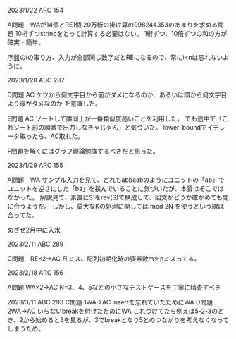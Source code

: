 2023/1/22 ARC 154

A問題　WAが14個とRE1個
20万桁の掛け算の998244353のあまりを求める問題
10桁ずつstringをとって計算する必要はない。
1桁ずつ、10倍ずつの和の方が確実・簡単。

序盤のiの取り方、入力が全部同じ数字だとREになるので、常にi<nは忘れないように。


2023/1/28 ABC 287

D問題 AC
ケツから何文字目から前がダメになるのか、あるいは頭から何文字目より後がダメなのか
を意識した。

E問題 AC
ソートして隣同士が一番類似度高いことを利用した。
でも途中で「これソート前の順番で出力しなきゃじゃん」と気づいた。
lower_boundでイテレータ取ったら、AC取れた。

F問題を解くにはグラフ理論勉強するべきだと思った。


2023/1/29 ARC 155

A問題　WA
サンプル入力を見て、どれもabbaabのようにユニットの「ab」でユニットを逆さにした「ba」を挟んでいることに気づいたが、本質はそこではなかった。
解説見て、素直にS'をrev(S)で構成して、回文かどうか確かめても間に合うようだ。
しかし、莫大なKの処理に関しては mod 2N を使うという線は合ってた。


めざせ2月中に入水


2023/2/11 ABC 289

C問題　RE×2→AC
凡ミス。配列初期化時の要素数mをnミスってる。


2023/2/18 ARC 156

A問題 WA×2→AC
N=3、4、5などの小さなテストケースを丁寧に精査すべき


2023/3/11 ABC 293
C問題 1WA→AC
insertを忘れていたためにWA
D問題　2WA→AC
いらないbreakを付けたためにWA
これつけてたら例えば5-2-3のとき、2から始めると3を見るが、3でbreakとなり5とのつながりを考えなくなってしまうため。

